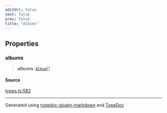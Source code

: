 ```yaml
---
editUrl: false
next: false
prev: false
title: "Albums"
---
```


## Properties

### albums

> **albums**: [`Album`](/api/interfaces/album/)[]

#### Source

[types.ts:582](https://github.com/fostertheweb/spotify-web-sdk/blob/9d7441b/src/types.ts#L582)

***

Generated using [typedoc-plugin-markdown](https://www.npmjs.com/package/typedoc-plugin-markdown) and [TypeDoc](https://typedoc.org/)
